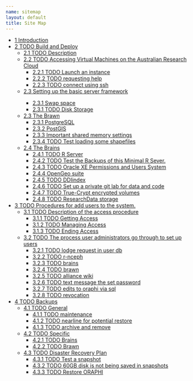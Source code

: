 ```yaml
--- 
name: sitemap
layout: default
title: Site Map
---
```

<div id="table-of-contents">
<!--<h2>Table of Contents</h2>-->
<div id="text-table-of-contents">
<ul>
<li><a href="/introduction.html">1 Introduction</a></li>
<li><a href="/introduction.html">2 TODO Build and Deploy</a>
<ul>
<li><a href="/introduction.html">2.1 TODO Description</a></li>
<li><a href="#sec-2-2">2.2 TODO Accessing Virtual Machines on the Australian  Research Cloud</a>
<ul>
<li><a href="#sec-2-2-1">2.2.1 TODO Launch an instance</a></li>
<li><a href="#sec-2-2-2">2.2.2 TODO requesting help</a></li>
<li><a href="#sec-2-2-3">2.2.3 TODO connect using ssh</a></li>
</ul>
<li><a href="#sec-2-3">2.3 Setting up the basic server framework</a></li>
<ul>
<li><a href="/swapon.html">2.3.1 Swap space</a></li>
<li><a href="#sec">2.3.1 TODO Disk Storage</a></li>
</ul>
</li>
<li><a href="#sec-2-3">2.3 The Brawn</a>
<ul>
<li><a href="/postgresql.html">2.3.1 PostgreSQL</a></li>
<li><a href="/postgis.html">2.3.2 PostGIS</a></li>
<li><a href="/sharedmemory.html">2.3.3 Important shared memory settings</a></li>
<li><a href="#sec-2-3-3">2.3.4 TODO Test loading some shapefiles</a></li>
</ul>
</li>
<li><a href="#sec-2-4">2.4 The Brains</a>
<ul>
<li><a href="#sec-2-4-1">2.4.1 TODO R Server</a></li>
<li><a href="#sec-2-4-2">2.4.2 TODO Test the Backups of this Minimal R Sever.</a></li>
<li><a href="#sec-2-4-3">2.4.3 TODO Oracle XE Permissions and Users System</a></li>
<li><a href="/opengeosuite.html">2.4.4 OpenGeo suite</a></li>
<li><a href="#sec-2-4-4">2.4.5 TODO DDIindex</a></li>
<li><a href="#sec-2-4-5">2.4.6 TODO Set up a private git lab for data and code</a></li>
<li><a href="#sec-2-4-6">2.4.7 TODO True-Crypt encrypted volumes</a></li>
<li><a href="#sec-2-4-7">2.4.8 TODO ResearchData storage</a></li>
</ul></li>
</ul>
</li>
<li><a href="#sec-3">3 TODO Procedures for add users to the system.</a>
<ul>
<li><a href="#sec-3-1">3.1 TODO Description of the access procedure</a>
<ul>
<li><a href="#sec-3-1-1">3.1.1 TODO Getting Access</a></li>
<li><a href="#sec-3-1-2">3.1.2 TODO Managing Access</a></li>
<li><a href="#sec-3-1-3">3.1.3 TODO Ending Access</a></li>
</ul>
</li>
<li><a href="#sec-3-2">3.2 TODO The process user administrators go through to set up users</a>
<ul>
<li><a href="#sec-3-2-1">3.2.1 TODO lodge request in user db</a></li>
<li><a href="#sec-3-2-2">3.2.2 TODO r-nceph</a></li>
<li><a href="#sec-3-2-3">3.2.3 TODO brains</a></li>
<li><a href="#sec-3-2-4">3.2.4 TODO brawn</a></li>
<li><a href="#sec-3-2-5">3.2.5 TODO alliance wiki</a></li>
<li><a href="#sec-3-2-6">3.2.6 TODO text message the set password</a></li>
<li><a href="#sec-3-2-7">3.2.7 TODO edits to oraphi via sql</a></li>
<li><a href="#sec-3-2-8">3.2.8 TODO revocation</a></li>
</ul></li>
</ul>
</li>
<li><a href="#sec-4">4 TODO Backups</a>
<ul>
<li><a href="#sec-4-1">4.1 TODO General</a>
<ul>
<li><a href="#sec-4-1-1">4.1.1 TODO maintenance</a></li>
<li><a href="#sec-4-1-2">4.1.2 TODO nearline for potential restore</a></li>
<li><a href="#sec-4-1-3">4.1.3 TODO archive and remove</a></li>
</ul>
</li>
<li><a href="#sec-4-2">4.2 TODO Specific</a>
<ul>
<li><a href="#sec-4-2-1">4.2.1 TODO Brains</a></li>
<li><a href="#sec-4-2-2">4.2.2 TODO Brawn</a></li>
</ul>
</li>
<li><a href="#sec-4-3">4.3 TODO Disaster Recovery Plan</a>
<ul>
<li><a href="#sec-4-3-1">4.3.1 TODO Test a snapshot</a></li>
<li><a href="#sec-4-3-2">4.3.2 TODO 60GB disk is not being saved in snapshots</a></li>
<li><a href="#sec-4-3-3">4.3.3 TODO Restore ORAPHI</a></li>
</ul>
</li>
</ul>
</li>
</ul>
</div>
</div>

